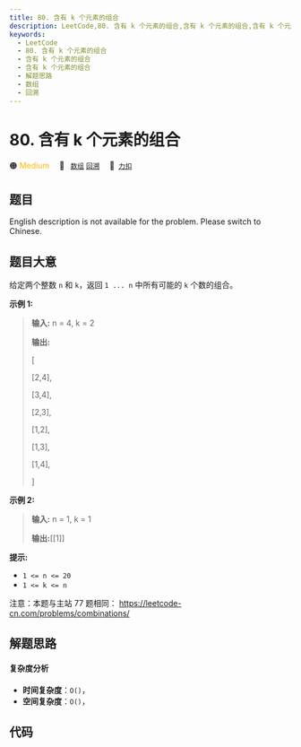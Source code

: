 ```yaml
---
title: 80. 含有 k 个元素的组合
description: LeetCode,80. 含有 k 个元素的组合,含有 k 个元素的组合,含有 k 个元素的组合,解题思路,数组,回溯
keywords:
  - LeetCode
  - 80. 含有 k 个元素的组合
  - 含有 k 个元素的组合
  - 含有 k 个元素的组合
  - 解题思路
  - 数组
  - 回溯
---
```


# 80. 含有 k 个元素的组合

🟠 <font color=#ffb800>Medium</font>&emsp; 🔖&ensp; [`数组`](/tag/array.md) [`回溯`](/tag/backtracking.md)&emsp; 🔗&ensp;[`力扣`](https://leetcode.cn/problems/uUsW3B)

## 题目

English description is not available for the problem. Please switch to
Chinese.


## 题目大意

给定两个整数 `n` 和 `k`，返回 `1 ... n` 中所有可能的 `k` 个数的组合。



**示例 1:**

> 
> 
> 
> 
> 
> **输入:**  n = 4, k = 2
> 
> **输出:**
> 
> [
> 
>   [2,4],
> 
>   [3,4],
> 
>   [2,3],
> 
>   [1,2],
> 
>   [1,3],
> 
>   [1,4],
> 
> ]

**示例 2:**

> 
> 
> 
> 
> 
> **输入:**  n = 1, k = 1
> 
> **输出:**[[1]]



**提示:**

  * `1 <= n <= 20`
  * `1 <= k <= n`



注意：本题与主站 77 题相同： <https://leetcode-cn.com/problems/combinations/>


## 解题思路

#### 复杂度分析

- **时间复杂度**：`O()`，
- **空间复杂度**：`O()`，

## 代码

```javascript

```